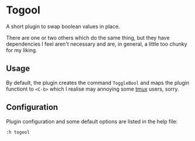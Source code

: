Togool
======

A short plugin to swap boolean values in place.

There are one or two others which do the same thing, but they have dependencies I feel aren't necessary and are, in general, a little too chunky for my liking.

## Usage

By default, the plugin creates the command `ToggleBool` and maps the plugin functiont to `<C-b>` which I realise may annoying some [tmux](https://github.com/tmux/tmux) users, sorry.

## Configuration

Plugin configuration and some default options are listed in the help file:

    :h togool
